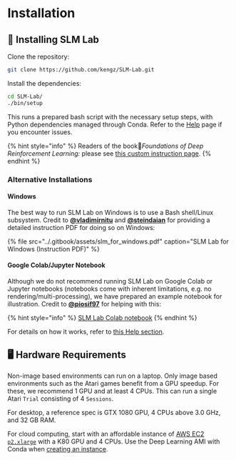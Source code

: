 # Installation

## 💽 Installing SLM Lab

Clone the repository:

```bash
git clone https://github.com/kengz/SLM-Lab.git
```

Install the dependencies:

```bash
cd SLM-Lab/
./bin/setup
```

This runs a prepared bash script with the necessary setup steps, with Python dependencies managed through Conda. Refer to the [Help](../resources/help.md) page if you encounter issues.

{% hint style="info" %}
Readers of the book📖_Foundations of Deep Reinforcement Learning:_ please see [this custom instruction page](../publications-and-talks/instruction-for-the-book-+-intro-to-rl-section.md).
{% endhint %}

### Alternative Installations

#### Windows

The best way to run SLM Lab on Windows is to use a Bash shell/Linux subsystem. Credit to [**@vladimirnitu**](https://github.com/vladimirnitu) and [**@steindaian**](https://github.com/steindaian) for providing a detailed instruction PDF for doing so on Windows:

{% file src="../.gitbook/assets/slm\_for\_windows.pdf" caption="SLM Lab for Windows \(Instruction PDF\)" %}

#### Google Colab/Jupyter Notebook

Although we do not recommend running SLM Lab on Google Colab or Jupyter notebooks \(notebooks come with inherent limitations, e.g. no rendering/multi-processing\), we have prepared an example notebook for illustration. Credit to [**@piosif97**](https://github.com/piosif97) for helping with this:

{% hint style="info" %}
[SLM Lab Colab notebook](https://gist.github.com/kengz/6fd52a902129fb6d4509c721d71bda48)
{% endhint %}

For details on how it works, refer to [this Help section](https://slm-lab.gitbook.io/slm-lab/resources/help#google-colab-jupyter-setup).

## 🖥 Hardware Requirements

Non-image based environments can run on a laptop. Only image based environments such as the Atari games benefit from a GPU speedup. For these, we recommend 1 GPU and at least 4 CPUs. This can run a single Atari `Trial` consisting of 4 `Sessions`.

For desktop, a reference spec is GTX 1080 GPU, 4 CPUs above 3.0 GHz, and 32 GB RAM.

For cloud computing, start with an affordable instance of [AWS EC2 `p2.xlarge`](https://aws.amazon.com/ec2/instance-types/p2/) with a K80 GPU and 4 CPUs. Use the Deep Learning AMI with Conda when [creating an instance](https://aws.amazon.com/getting-started/tutorials/get-started-dlami/). 

